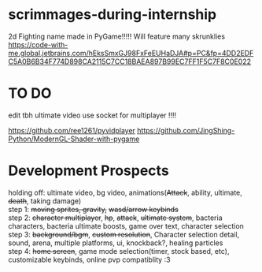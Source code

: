 # scrimmages-during-internship
2d Fighting name made in PyGame!!!!!
Will feature many skrunklies  
https://code-with-me.global.jetbrains.com/hEksSmxGJ98FxFeEUHaDJA#p=PC&fp=4DD2EDFC5A0B6B34F774D898CA2115C7CC18BAEA897B99EC7FF1F5C7F8C0E022  

# TO DO
edit tbh ultimate video 
use socket for multiplayer !!!!  

https://github.com/ree1261/pyvidplayer
https://github.com/JingShing-Python/ModernGL-Shader-with-pygame

# Development Prospects
holding off: ultimate video, bg video, animations(~~Attack~~, ability, ultimate, ~~death~~, taking damage)  
step 1: ~~moving sprites, gravity,~~ ~~wasd/arrow keybinds~~  
step 2: ~~character multiplayer~~, ~~hp~~, ~~attack~~, ~~ultimate system~~, bacteria characters, bacteria ultimate boosts,  game over text, character selection  
step 3: ~~background/bgm~~, ~~custom resolution~~, Character selection detail, sound, arena, multiple platforms, ui, knockback?, healing particles  
step 4: ~~home screen~~, game mode selection(timer, stock based, etc), customizable keybinds, online pvp compatiblity :3
